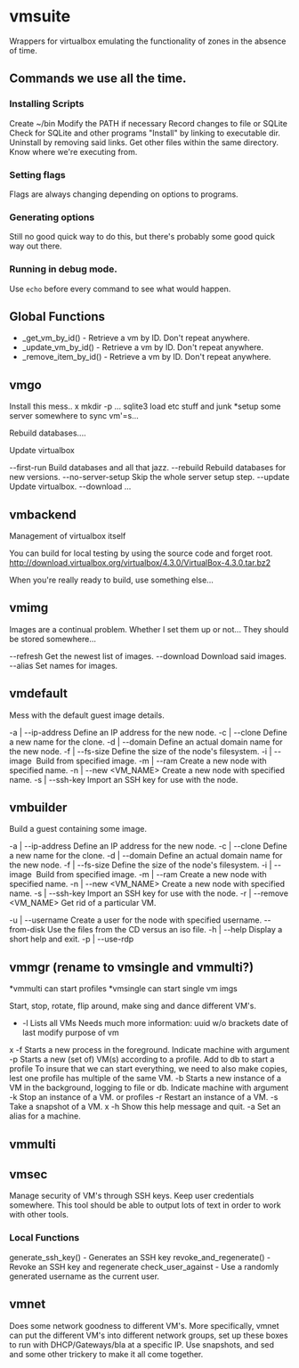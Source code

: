 # vmsuite

Wrappers for virtualbox emulating the functionality of zones in the absence of time.


## Commands we use all the time.
### Installing Scripts
Create ~/bin
Modify the PATH if necessary
Record changes to file or SQLite
Check for SQLite and other programs
"Install" by linking to executable dir.
Uninstall by removing said links.
Get other files within the same directory.
Know where we're executing from.

### Setting flags
Flags are always changing depending on options to programs.

### Generating options
Still no good quick way to do this, but there's probably some good quick way out there.

### Running in debug mode.
Use `echo` before every command to see what would happen.


## Global Functions
- _get_vm_by_id() - Retrieve a vm by ID.  Don't repeat anywhere.
- _update_vm_by_id() - Retrieve a vm by ID.  Don't repeat anywhere.
- _remove_item_by_id() - Retrieve a vm by ID.  Don't repeat anywhere.


## vmgo

Install this mess..
x	mkdir -p ...
	sqlite3 load etc stuff and junk
	*setup some server somewhere to sync vm'=s... 

Rebuild databases....

Update virtualbox


--first-run               Build databases and all that jazz.
--rebuild                 Rebuild databases for new versions.
--no-server-setup         Skip the whole server setup step.
--update                  Update virtualbox.
--download                ...


## vmbackend

Management of virtualbox itself

You can build for local testing by using the source code and forget root.
http://download.virtualbox.org/virtualbox/4.3.0/VirtualBox-4.3.0.tar.bz2


When you're really ready to build, use something else...


## vmimg

Images are a continual problem.  Whether I set them up or not...
They should be stored somewhere...

--refresh  Get the newest list of images.
--download Download said images.
--alias    Set names for images.



## vmdefault

Mess with the default guest image details.

-a | --ip-address <N>     Define an IP address for the new node.
-c | --clone <name>       Define a new name for the clone.
-d | --domain <domain>    Define an actual domain name for the new node.
-f | --fs-size <N in mb>  Define the size of the node's filesystem.
-i | --image <img>        Build from specified image.
-m | --ram <N in mb>      Create a new node with specified name.
-n | --new <VM_NAME>       Create a new node with specified name.
-s | --ssh-key <key>      Import an SSH key for use with the node.


## vmbuilder

Build a guest containing some image.

-a | --ip-address <N>     Define an IP address for the new node.
-c | --clone <name>       Define a new name for the clone.
-d | --domain <domain>    Define an actual domain name for the new node.
-f | --fs-size <N in mb>  Define the size of the node's filesystem.
-i | --image <img>        Build from specified image.
-m | --ram <N in mb>      Create a new node with specified name.
-n | --new <VM_NAME>       Create a new node with specified name.
-s | --ssh-key <key>      Import an SSH key for use with the node.
-r | --remove <VM_NAME>    Get rid of a particular VM.

-u | --username <name>    Create a user for the node with specified username.
--from-disk               Use the files from the CD versus an iso file.
-h | --help               Display a short help and exit. 
-p | --use-rdp


## vmmgr (rename to vmsingle and vmmulti?)

*vmmulti can start profiles
*vmsingle can start single vm imgs

Start, stop, rotate, flip around, make sing and dance different VM's.

- -l     Lists all VMs
	Needs much more information: 
		uuid w/o brackets
		date of last modify
		purpose of vm

x -f     Starts a new process in the foreground.
	Indicate machine with argument	
-p     Starts a new (set of) VM(s) according to a profile.
	Add to db to start a profile
	To insure that we can start everything, we need to also make copies, lest one profile has multiple of the same VM.
-b     Starts a new instance of a VM in the background, logging to file or db.
	Indicate machine with argument	
-k     Stop an instance of a VM. or profiles
-r     Restart an instance of a VM.
-s     Take a snapshot of a VM.
x -h     Show this help message and quit.
-a     Set an alias for a machine.

## vmmulti

## vmsec

Manage security of VM's through SSH keys.
Keep user credentials somewhere.
This tool should be able to output lots of text in order to work with other tools. 

### Local Functions

generate_ssh_key() - Generates an SSH key
revoke_and_regenerate() - Revoke an SSH key and regenerate
check_user_against - Use a randomly generated username as the current user.



## vmnet

Does some network goodness to different VM's.
More specifically, vmnet can put the different VM's into different network groups, set up these boxes to run with DHCP/Gateways/bla at a specific IP.  Use snapshots, and sed and some other trickery to make it all come together. 
